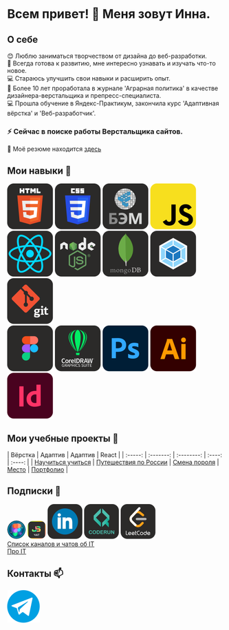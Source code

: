 # Всем привет! 👋 Меня зовут Инна.

## О себе

:blush: Люблю заниматься творчеством от дизайна до веб-разработки.  
🌱 Всегда готова к развитию, мне интересно узнавать и изучать что-то новое.  
💻 Стараюсь улучшить свои навыки и расширить опыт.  
🔭 Более 10 лет проработала в журнале 'Аграрная политика' в качестве дизайнера-верстальщика и препресс-специалиста.  
💻 Прошла обучение в Яндекс-Практикум, закончила курс 'Адаптивная вёрстка' и 'Веб-разработчик'.   
### ⚡ Сейчас в поиске работы Верстальщика сайтов.  
💬 Моё резюме находится [здесь](https://krasnodar.hh.ru/resume/0b2670c7ff0d2b45a80039ed1f414d43756a6f)

## Мои навыки 👯

[![HTML](https://raw.githubusercontent.com/innagolovko/innagolovko/2ffcf84a9b8adb1876e29a661e289928b14f073a/images/HTML.svg)](https://developer.mozilla.org/ru/docs/Learn/Getting_started_with_the_web/HTML_basics) 
[![CSS](https://raw.githubusercontent.com/innagolovko/innagolovko/2ffcf84a9b8adb1876e29a661e289928b14f073a/images/CSS.svg)](https://developer.mozilla.org/ru/docs/Learn/Getting_started_with_the_web/CSS_basics) 
[![БЭМ](https://raw.githubusercontent.com/innagolovko/innagolovko/e8eccd01b7ed3321b0dac4c7b18c9a4254d274ef/images/%D0%91%D0%AD%D0%9C.svg)](https://ru.bem.info/) 
![JS](https://raw.githubusercontent.com/innagolovko/innagolovko/2ffcf84a9b8adb1876e29a661e289928b14f073a/images/JS.svg) 
[![React](https://raw.githubusercontent.com/innagolovko/innagolovko/6b8c6adcd851d5ed3e8d72a0e598060499abae87/images/React.svg)](https://ru.legacy.reactjs.org/) 
[![Node](https://raw.githubusercontent.com/innagolovko/innagolovko/e24f765680a2ad85e3585333e5bcf65e1c0e5601/images/Node.svg)](https://nodejs.org/en) 
[![MongoDB](https://raw.githubusercontent.com/innagolovko/innagolovko/4420cf22d27733098659fe4a9581d45c1d0286e2/images/MongoDB.svg)](https://www.mongodb.com/) 
[![Webpack](https://raw.githubusercontent.com/innagolovko/innagolovko/2ffcf84a9b8adb1876e29a661e289928b14f073a/images/Webpack.svg)](https://webpack.js.org/) 
[![Git](https://raw.githubusercontent.com/innagolovko/innagolovko/2ffcf84a9b8adb1876e29a661e289928b14f073a/images/Git.svg)](https://git-scm.com/)   
[![Figma](https://raw.githubusercontent.com/innagolovko/innagolovko/2ffcf84a9b8adb1876e29a661e289928b14f073a/images/Figma.svg)](https://www.figma.com/) 
[![CorelDRAW](https://raw.githubusercontent.com/innagolovko/innagolovko/2ffcf84a9b8adb1876e29a661e289928b14f073a/images/CorelDRAW.svg)](https://www.coreldraw.com/en/) 
[![Adobe Photoshop](https://raw.githubusercontent.com/innagolovko/innagolovko/72d9342730c9633429e5cea1b31a2b58f623a178/images/Adobe%20Photoshop.svg)](https://www.adobe.com/ru/products/photoshop.html) 
[![Adobe illustrator](https://raw.githubusercontent.com/innagolovko/innagolovko/72d9342730c9633429e5cea1b31a2b58f623a178/images/Adobe%20illustrator.svg)](https://www.adobe.com/ru/products/illustrator/free-trial-download.html) 
[![Adobe inDesign](https://raw.githubusercontent.com/innagolovko/innagolovko/72d9342730c9633429e5cea1b31a2b58f623a178/images/Adobe%20InDesign.svg)](https://www.adobe.com/ru/products/indesign.html) 

## Мои учебные проекты 🌱

|  Вёрстка  |  Адаптив  | Адаптив | React  | 
|  :-----:  | :-------: | :--------: | :----: | :----: |
| [Научиться учиться](https://innagolovko.github.io/to-study/) | [Путешествия по России](https://innagolovko.github.io/travel/) | [Смена пороля](https://innagolovko.github.io/change-password/) | [Место](https://github.com/mybenim/react-mesto-api-full-gha) | [Портфолио](https://my-movies.nomoredomainsmonster.ru/) |

## Подписки 🔭

[![figma2html](https://github.com/innagolovko/innagolovko/blob/main/images/Figma2html.png?raw=true)](https://t.me/figma2html) 
[![JavaScript Developers ](https://github.com/innagolovko/innagolovko/blob/main/images/JavaScript%20Developers.png?raw=true)](https://t.me/js_by_vladilen_chat) 
[![Linkedin](https://raw.githubusercontent.com/innagolovko/innagolovko/8dbbd21133f5dc08027deed7b6c79c00ff4fdded/images/Linkedin.svg)](https://ru.linkedin.com/)
[![CodeRun](https://raw.githubusercontent.com/innagolovko/innagolovko/8dbbd21133f5dc08027deed7b6c79c00ff4fdded/images/CodeRun.svg)](https://coderun.yandex.ru/catalog)
[![LeetCode](https://raw.githubusercontent.com/innagolovko/innagolovko/8dbbd21133f5dc08027deed7b6c79c00ff4fdded/images/LeetCode.svg)](https://leetcode.com/)  
[Cписок каналов и чатов об IT](https://github.com/goq/telegram-list#%D0%9A%D0%B0%D0%BD%D0%B0%D0%BB%D1%8B-%D0%BF%D0%BE-%D0%BF%D1%80%D0%BE%D0%B3%D1%80%D0%B0%D0%BC%D0%BC%D0%B8%D1%80%D0%BE%D0%B2%D0%B0%D0%BD%D0%B8%D1%8E-%D0%B8-%D1%80%D0%B0%D0%B7%D1%80%D0%B0%D0%B1%D0%BE%D1%82%D0%BA%D0%B5-%D0%9F%D0%9E)  
[Про IT](https://qna.habr.com/q/472730)

## Контакты 📫

[![@innavgolovko](https://raw.githubusercontent.com/innagolovko/innagolovko/32a1894113c93dd8019688ee677d7878a8c8bebc/images/%40innavgolovko.svg)](https://t.me/innavgolovko)    
